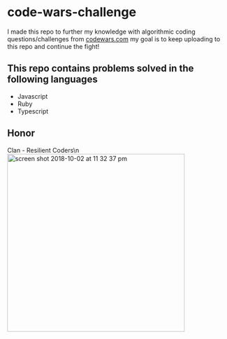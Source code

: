 # code-wars-challenge
I made this repo to further my knowledge with algorithmic coding questions/challenges from [codewars.com](http://codewars.com)
my goal is to keep uploading to this repo and continue the fight!
## This repo contains problems solved in the following languages
  * Javascript
  * Ruby
  * Typescript
## Honor
Clan - Resilient Coders\n
<img width="406" alt="screen shot 2018-10-02 at 11 32 37 pm" src="https://user-images.githubusercontent.com/29260507/46388658-906b9400-c69b-11e8-87e3-ad2d92b1c0fc.png">

